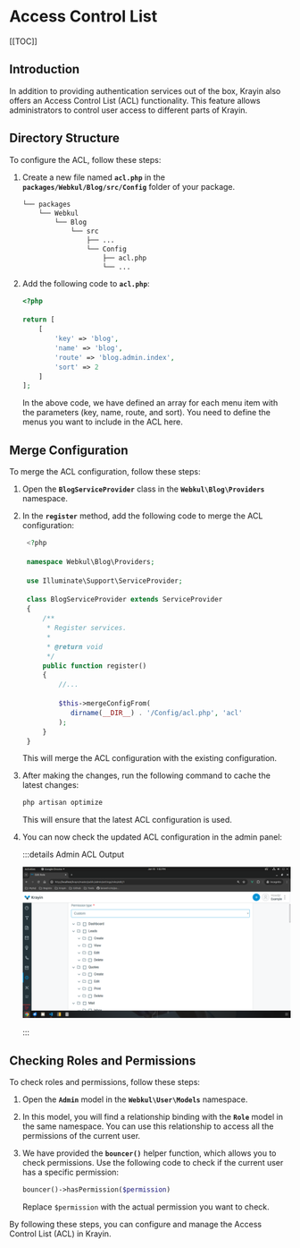 # Access Control List

[[TOC]]

## Introduction

In addition to providing authentication services out of the box, Krayin also offers an Access Control List (ACL) functionality. This feature allows administrators to control user access to different parts of Krayin.

## Directory Structure

To configure the ACL, follow these steps:

1. Create a new file named **`acl.php`** in the **`packages/Webkul/Blog/src/Config`** folder of your package. 

   ```
   └── packages
       └── Webkul
           └── Blog
               └── src
                   ├── ...
                   └── Config
                       ├── acl.php
                       └── ...
   ```

2. Add the following code to **`acl.php`**:

   ```php
   <?php

   return [
       [
           'key' => 'blog',
           'name' => 'blog',
           'route' => 'blog.admin.index',
           'sort' => 2
       ]
   ];
   ```

   In the above code, we have defined an array for each menu item with the parameters (key, name, route, and sort). You need to define the menus you want to include in the ACL here.

## Merge Configuration

To merge the ACL configuration, follow these steps:

1. Open the **`BlogServiceProvider`** class in the **`Webkul\Blog\Providers`** namespace.

2. In the **`register`** method, add the following code to merge the ACL configuration:

   ```php
    <?php

    namespace Webkul\Blog\Providers;

    use Illuminate\Support\ServiceProvider;

    class BlogServiceProvider extends ServiceProvider
    {
        /**
         * Register services.
         *
         * @return void
         */
        public function register()
        {
            //...
            
            $this->mergeConfigFrom(
               dirname(__DIR__) . '/Config/acl.php', 'acl'
            );
        }
    }
    ```

   This will merge the ACL configuration with the existing configuration.

3. After making the changes, run the following command to cache the latest changes:

   ```sh
   php artisan optimize
   ```

   This will ensure that the latest ACL configuration is used.

4. You can now check the updated ACL configuration in the admin panel:

   :::details Admin ACL Output

   ![Admin ACL Output](../../assets/images/package-development/admin-acl.png)

   :::

## Checking Roles and Permissions

To check roles and permissions, follow these steps:

1. Open the **`Admin`** model in the **`Webkul\User\Models`** namespace.

2. In this model, you will find a relationship binding with the **`Role`** model in the same namespace. You can use this relationship to access all the permissions of the current user.

3. We have provided the **`bouncer()`** helper function, which allows you to check permissions. Use the following code to check if the current user has a specific permission:

   ```php
   bouncer()->hasPermission($permission)
   ```

   Replace `$permission` with the actual permission you want to check.

By following these steps, you can configure and manage the Access Control List (ACL) in Krayin.